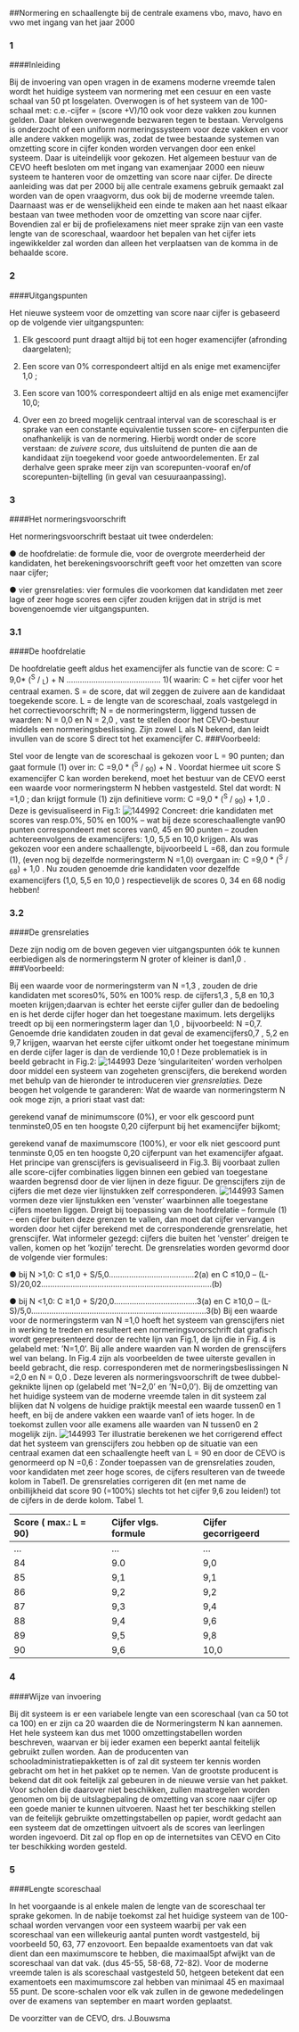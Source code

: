 <meta http-equiv='Content-Type' content='text/html; charset=utf-8' />

##Normering en schaallengte bij de centrale examens vbo, mavo, havo en vwo met ingang van het jaar 2000

### 1  

####Inleiding

Bij de invoering van open vragen in de examens moderne vreemde talen wordt het huidige systeem van normering met een cesuur en een vaste schaal van 50 pt losgelaten. Overwogen is of het systeem van de 100-schaal met: c.e.-cijfer = (score +V)/10 ook voor deze vakken zou kunnen gelden. Daar bleken overwegende bezwaren tegen te bestaan. Vervolgens is onderzocht of een uniform normeringssysteem voor deze vakken en voor alle andere vakken mogelijk was, zodat de twee bestaande systemen van omzetting score in cijfer konden worden vervangen door een enkel systeem. Daar is uiteindelijk voor gekozen. Het algemeen bestuur van de CEVO heeft besloten om met ingang van examenjaar 2000 een nieuw systeem te hanteren voor de omzetting van score naar cijfer. De directe aanleiding was dat per 2000 bij alle centrale examens gebruik gemaakt zal worden van de open vraagvorm, dus ook bij de moderne vreemde talen. Daarnaast was er de wenselijkheid een einde te maken aan het naast elkaar bestaan van twee methoden voor de omzetting van score naar cijfer. Bovendien zal er bij de profielexamens niet meer sprake zijn van een vaste lengte van de scoreschaal, waardoor het bepalen van het cijfer iets ingewikkelder zal worden dan alleen het verplaatsen van de komma in de behaalde score.    
### 2  

####Uitgangspunten

Het nieuwe systeem voor de omzetting van score naar cijfer is gebaseerd op de volgende vier uitgangspunten: 

1. Elk gescoord punt draagt altijd bij tot een hoger examencijfer (afronding daargelaten);  

2. Een score van 0% correspondeert altijd en als enige met examencijfer 1,0 ;  

3. Een score van 100% correspondeert altijd en als enige met examencijfer 10,0;  

4. Over een zo breed mogelijk centraal interval van de scoreschaal is er sprake van een constante equivalentie tussen score- en cijferpunten die onafhankelijk is van de normering.   Hierbij wordt onder de score verstaan: de *zuivere score,* dus uitsluitend de punten die aan de kandidaat zijn toegekend voor goede antwoordelementen. Er zal derhalve geen sprake meer zijn van scorepunten-vooraf en/of scorepunten-bijtelling (in geval van cesuuraanpassing).    
### 3  

####Het normeringsvoorschrift

Het normeringsvoorschrift bestaat uit twee onderdelen: 

● de hoofdrelatie: de formule die, voor de overgrote meerderheid der kandidaten, het berekeningsvoorschrift geeft voor het omzetten van score naar cijfer;  

● vier grensrelaties: vier formules die voorkomen dat kandidaten met zeer lage of zeer hoge scores een cijfer zouden krijgen dat in strijd is met bovengenoemde vier uitgangspunten.     
### 3.1  

####De hoofdrelatie

De hoofdrelatie geeft aldus het examencijfer als functie van de score: C = 9,0* (<sup>S</sup> / <sub>L</sub>) + N .......................................... 1)( waarin: C = het cijfer voor het centraal examen. S = de score, dat wil zeggen de zuivere aan de kandidaat toegekende score. L = de lengte van de scoreschaal, zoals vastgelegd in het correctievoorschrift; N = de normeringsterm, liggend tussen de waarden: N = 0,0 en N = 2,0 , vast te stellen door het CEVO-bestuur middels een normeringsbeslissing. Zijn zowel L als N bekend, dan leidt invullen van de score S direct tot het examencijfer C. 
###Voorbeeld:

Stel voor de lengte van de scoreschaal is gekozen voor L = 90 punten; dan gaat formule (1) over in: C =9,0 * (<sup>S</sup> / <sub>90</sub>) + N . Voordat hiermee uit score S examencijfer C kan worden berekend, moet het bestuur van de CEVO eerst een waarde voor normeringsterm N hebben vastgesteld. Stel dat wordt: N =1,0 ; dan krijgt formule (1) zijn definitieve vorm: C =9,0 * (<sup>S</sup> / <sub>90</sub>) + 1,0 . Deze is gevisualiseerd in Fig.1:   ![144992](http://wetten.overheid.nl/Illustration/144992)
Concreet: drie kandidaten met scores van resp.0%, 50% en 100% – wat bij deze scoreschaallengte van90 punten correspondeert met scores van0, 45 en 90 punten – zouden achtereenvolgens de examencijfers: 1,0, 5,5 en 10,0 krijgen. Als was gekozen voor een andere schaallengte, bijvoorbeeld L =68, dan zou formule (1), (even nog bij dezelfde normeringsterm N =1,0) overgaan in: C =9,0 * (<sup>S</sup> / <sub>68</sub>) + 1,0 . Nu zouden genoemde drie kandidaten voor dezelfde examencijfers (1,0, 5,5 en 10,0 ) respectievelijk de scores 0, 34 en 68 nodig hebben!    
### 3.2  

####De grensrelaties

Deze zijn nodig om de boven gegeven vier uitgangspunten óók te kunnen eerbiedigen als de normeringsterm N groter of kleiner is dan1,0 . 
###Voorbeeld:

Bij een waarde voor de normeringsterm van N =1,3 , zouden de drie kandidaten met scores0%, 50% en 100% resp. de cijfers1,3 , 5,8 en 10,3 moeten krijgen;daarvan is echter het eerste cijfer guller dan de bedoeling en is het derde cijfer hoger dan het toegestane maximum. Iets dergelijks treedt op bij een normeringsterm lager dan 1,0 , bijvoorbeeld: N =0,7. Genoemde drie kandidaten zouden in dat geval de examencijfers0,7 , 5,2 en 9,7 krijgen, waarvan het eerste cijfer uitkomt onder het toegestane minimum en derde cijfer lager is dan de verdiende 10,0 ! Deze problematiek is in beeld gebracht in Fig.2:   ![144993](http://wetten.overheid.nl/Illustration/144993)
Deze ’singulariteiten’ worden verholpen door middel een systeem van zogeheten grenscijfers, die berekend worden met behulp van de hieronder te introduceren vier *grensrelaties.* Deze beogen het volgende te garanderen: Wat de waarde van normeringsterm N ook moge zijn, a priori staat vast dat: 

gerekend vanaf de minimumscore (0%), er voor elk gescoord punt tenminste0,05 en ten hoogste 0,20 cijferpunt bij het examencijfer bijkomt;  

gerekend vanaf de maximumscore (100%), er voor elk niet gescoord punt tenminste 0,05 en ten hoogste 0,20 cijferpunt van het examencijfer afgaat.   Het principe van grenscijfers is gevisualiseerd in Fig.3. Bij voorbaat zullen alle score-cijfer combinaties liggen binnen een gebied van toegestane waarden begrensd door de vier lijnen in deze figuur. De grenscijfers zijn de cijfers die met deze vier lijnstukken zelf corresponderen.   ![144993](http://wetten.overheid.nl/Illustration/144993)
Samen vormen deze vier lijnstukken een ’venster’ waarbinnen alle toegestane cijfers moeten liggen. Dreigt bij toepassing van de hoofdrelatie – formule (1) – een cijfer buiten deze grenzen te vallen, dan moet dat cijfer vervangen worden door het cijfer berekend met de corresponderende grensrelatie, het grenscijfer. Wat informeler gezegd: cijfers die buiten het ’venster’ dreigen te vallen, komen op het ’kozijn’ terecht. De grensrelaties worden gevormd door de volgende vier formules: 

● bij N >1,0: C ≤1,0 + S/5,0......................................2(a) en C ≤10,0 – (L-S)/20,02............................................................................(b)  

● bij N <1,0: C ≥1,0 + S/20,0.....................................3(a) en C ≥10,0 – (L-S)/5,0..............................................................................3(b)   Bij een waarde voor de normeringsterm van N =1,0 hoeft het systeem van grenscijfers niet in werking te treden en resulteert een normeringsvoorschrift dat grafisch wordt gerepresenteerd door de rechte lijn van Fig.1, de lijn die in Fig. 4 is gelabeld met: ’N=1,0’. Bij alle andere waarden van N worden de grenscijfers wel van belang. In Fig.4 zijn als voorbeelden de twee uiterste gevallen in beeld gebracht, die resp. corresponderen met de normeringsbeslissingen N =2,0 en N = 0,0 . Deze leveren als normeringsvoorschrift de twee dubbel-geknikte lijnen op (gelabeld met ’N=2,0’ en ’N=0,0’). Bij de omzetting van het huidige systeem van de moderne vreemde talen in dit systeem zal blijken dat N volgens de huidige praktijk meestal een waarde tussen0 en 1 heeft, en bij de andere vakken een waarde van1 of iets hoger. In de toekomst zullen voor alle examens alle waarden van N tussen0 en 2 mogelijk zijn.   ![144993](http://wetten.overheid.nl/Illustration/144993)
Ter illustratie berekenen we het corrigerend effect dat het systeem van grenscijfers zou hebben op de situatie van een centraal examen dat een schaallengte heeft van L = 90 en door de CEVO is genormeerd op N =0,6 : Zonder toepassen van de grensrelaties zouden, voor kandidaten met zeer hoge scores, de cijfers resulteren van de tweede kolom in Tabel1. De grensrelaties corrigeren dit (en met name de onbillijkheid dat score 90 (=100%) slechts tot het cijfer 9,6 zou leiden!) tot de cijfers in de derde kolom.  Tabel 1. 

| Score  ( max.: L = 90)  | Cijfer  vlgs. formule  | Cijfer  gecorrigeerd  |
|:---|:---|:---|
| …  | …  | …  |
| 84  | 9.0  | 9,0  |
| 85  | 9,1  | 9,1  |
| 86  | 9,2  | 9,2  |
| 87  | 9,3  | 9,4  |
| 88  | 9,4  | 9,6  |
| 89  | 9,5  | 9,8  |
| 90  | 9,6  | 10,0  |

### 4  

####Wijze van invoering

Bij dit systeem is er een variabele lengte van een scoreschaal (van ca 50 tot ca 100) en er zijn ca 20 waarden die de Normeringsterm N kan aannemen. Het hele systeem kan dus met 1000 omzettingstabellen worden beschreven, waarvan er bij ieder examen een beperkt aantal feitelijk gebruikt zullen worden. Aan de producenten van schooladministratiepakketten is of zal dit systeem ter kennis worden gebracht om het in het pakket op te nemen. Van de grootste producent is bekend dat dit ook feitelijk zal gebeuren in de nieuwe versie van het pakket. Voor scholen die daarover niet beschikken, zullen maatregelen worden genomen om bij de uitslagbepaling de omzetting van score naar cijfer op een goede manier te kunnen uitvoeren. Naast het ter beschikking stellen van de feitelijk gebruikte omzettingstabellen op papier, wordt gedacht aan een systeem dat de omzettingen uitvoert als de scores van leerlingen worden ingevoerd. Dit zal op flop en op de internetsites van CEVO en Cito ter beschikking worden gesteld.    
### 5  

####Lengte scoreschaal

In het voorgaande is al enkele malen de lengte van de scoreschaal ter sprake gekomen. In de nabije toekomst zal het huidige systeem van de 100-schaal worden vervangen voor een systeem waarbij per vak een scoreschaal van een willekeurig aantal punten wordt vastgesteld, bij voorbeeld 50, 63, 77 enzovoort. Een bepaalde examentoets van dat vak dient dan een maximumscore te hebben, die maximaal5pt afwijkt van de scoreschaal van dat vak. (dus 45-55, 58-68, 72-82). Voor de moderne vreemde talen is als scoreschaal vastgesteld 50, hetgeen betekent dat een examentoets een maximumscore zal hebben van minimaal 45 en maximaal 55 punt. De score-schalen voor elk vak zullen in de gewone mededelingen over de examens van september en maart worden geplaatst.      

De 
voorzitter van de CEVO, 
drs. J.Bouwsma    
